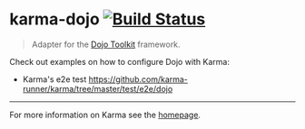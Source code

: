 # karma-dojo  [![Build Status](https://travis-ci.org/karma-dojo.png?branch=master)](https://travis-ci.org/karma-dojo)

> Adapter for the [Dojo Toolkit](http://http://dojotoolkit.org/) framework.

Check out examples on how to configure Dojo with Karma:
- Karma's e2e test https://github.com/karma-runner/karma/tree/master/test/e2e/dojo

----

For more information on Karma see the [homepage].


[homepage]: http://karma-runner.github.io/
